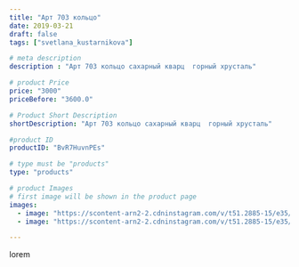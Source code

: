 ```yaml
---
title: "Арт 703 кольцо"
date: 2019-03-21
draft: false
tags: ["svetlana_kustarnikova"]

# meta description
description : "Арт 703 кольцо сахарный кварц  горный хрусталь"

# product Price
price: "3000"
priceBefore: "3600.0"

# Product Short Description
shortDescription: "Арт 703 кольцо сахарный кварц  горный хрусталь"

#product ID
productID: "BvR7HuvnPEs"

# type must be "products"
type: "products"

# product Images
# first image will be shown in the product page
images:
  - image: "https://scontent-arn2-2.cdninstagram.com/v/t51.2885-15/e35/53672320_128246388301860_6359199268848700361_n.jpg?se=8&tp=1&_nc_ht=scontent-arn2-2.cdninstagram.com&_nc_cat=100&_nc_ohc=uWSlr39YtCsAX-AzctO&oh=c5a28b31b4a395eeea1907c11e5354d5&oe=6069C423&ig_cache_key=MjAwNDY0MzMyMjQ2ODk4NDc3OA%3D%3D.2"
  - image: "https://scontent-arn2-2.cdninstagram.com/v/t51.2885-15/e35/49698598_182290659415337_8163713737788336252_n.jpg?se=8&tp=1&_nc_ht=scontent-arn2-2.cdninstagram.com&_nc_cat=105&_nc_ohc=PdcUzzDpM2UAX-Zicqd&oh=2b9140748dc7d7466e02d7289a56681e&oe=606D48AC&ig_cache_key=MjAwNDY0MzMyMjQ2MDQ2NDM2MA%3D%3D.2"

---
```

lorem
